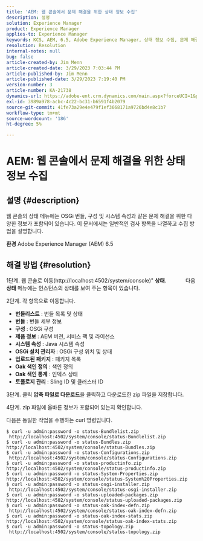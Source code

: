 ```yaml
---
title: 'AEM: 웹 콘솔에서 문제 해결을 위한 상태 정보 수집'
description: 설명
solution: Experience Manager
product: Experience Manager
applies-to: Experience Manager
keywords: KCS, AEM, 6.5, Adobe Experience Manager, 상태 정보 수집, 문제 해결, 웹 콘솔, 방법
resolution: Resolution
internal-notes: null
bug: false
article-created-by: Jim Menn
article-created-date: 3/29/2023 7:03:44 PM
article-published-by: Jim Menn
article-published-date: 3/29/2023 7:19:40 PM
version-number: 3
article-number: KA-21738
dynamics-url: https://adobe-ent.crm.dynamics.com/main.aspx?forceUCI=1&pagetype=entityrecord&etn=knowledgearticle&id=13fb7368-64ce-ed11-b597-6045bd006793
exl-id: 3989a978-acbc-4c22-bc31-b6591f4b2079
source-git-commit: 41fe73a29e4e479f1ef3668171a9726bd4e8c1b7
workflow-type: tm+mt
source-wordcount: '186'
ht-degree: 5%

---
```


# AEM: 웹 콘솔에서 문제 해결을 위한 상태 정보 수집

## 설명 {#description}


웹 콘솔의 상태 메뉴에는 OSGi 번들, 구성 및 시스템 속성과 같은 문제 해결을 위한 다양한 정보가 포함되어 있습니다.
이 문서에서는 일반적인 검사 항목을 나열하고 수집 방법을 설명합니다.

<b>환경</b>
Adobe Experience Manager (AEM) 6.5


## 해결 방법 {#resolution}


1단계. 웹 콘솔로 이동(http://localhost:4502/system/console)&quot; <b>상태</b>.
            다음 <b>상태</b> 메뉴에는 인스턴스의 상태를 보여 주는 항목이 있습니다.

2단계. 각 항목으로 이동합니다.

- <b>번들리스트</b> : 번들 목록 및 상태
- <b>번들</b> : 번들 세부 정보
- <b>구성</b> : OSGi 구성
- <b>제품 정보</b> : AEM 버전, 서비스 팩 및 라이선스
- <b>시스템 속성</b> : Java 시스템 속성
- <b>OSGi 설치 관리자 </b>: OSGi 구성 위치 및 상태
- <b>업로드된 패키지</b> : 패키지 목록
- <b>Oak 색인 정의</b> : 색인 정의
- <b>Oak 색인 통계</b> : 인덱스 상태
- <b>토폴로지 관리</b> : Sling ID 및 클러스터 ID


3단계. 클릭 <b>압축 파일로 다운로드</b>을 클릭하고 다운로드한 zip 파일을 저장합니다.

4단계. zip 파일에 올바른 정보가 포함되어 있는지 확인합니다.

다음은 동일한 작업을 수행하는 curl 명령입니다.


```
$ curl -u admin:password -o status-Bundlelist.zip        http://localhost:4502/system/console/status-Bundlelist.zip
$ curl -u admin:password -o status-Bundles.zip           http://localhost:4502/system/console/status-Bundles.zip
$ curl -u admin:password -o status-Configurations.zip    http://localhost:4502/system/console/status-Configurations.zip
$ curl -u admin:password -o status-productinfo.zip       http://localhost:4502/system/console/status-productinfo.zip
$ curl -u admin:password -o status-System-Properties.zip http://localhost:4502/system/console/status-System%20Properties.zip
$ curl -u admin:password -o status-osgi-installer.zip    http://localhost:4502/system/console/status-osgi-installer.zip
$ curl -u admin:password -o status-uploaded-packages.zip http://localhost:4502/system/console/status-uploaded-packages.zip
$ curl -u admin:password -o status-oak-index-defn.zip    http://localhost:4502/system/console/status-oak-index-defn.zip
$ curl -u admin:password -o status-oak-index-stats.zip   http://localhost:4502/system/console/status-oak-index-stats.zip
$ curl -u admin:password -o status-topology.zip          http://localhost:4502/system/console/status-topology.zip
```
